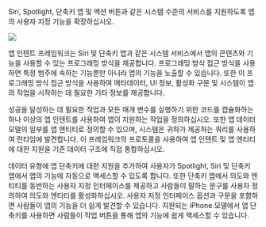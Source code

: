 Siri, Spotlight, 단축키 앱 및 액션 버튼과 같은 시스템 수준의 서비스를 지원하도록 앱의 사용자 지정 기능을 확장하십시오.

![](Pasted%20image%2020240610154516.png)

앱 인텐트 프레임워크는 Siri 및 단축키 앱과 같은 시스템 서비스에서 앱의 콘텐츠와 기능을 사용할 수 있는 프로그래밍 방식을 제공합니다. 프로그래밍 방식 접근 방식을 사용하면 특정 범주에 속하는 기능뿐만 아니라 앱의 기능을 노출할 수 있습니다. 또한 이 프로그래밍 방식 접근 방식을 사용하여 메타데이터, UI 정보, 활성화 구문 및 시스템이 앱의 작업을 시작하는 데 필요한 기타 정보를 제공합니다.

성공을 달성하는 데 필요한 작업과 모든 매개 변수를 실행하기 위한 코드를 캡슐화하는 하나 이상의 앱 인텐트를 사용하여 앱이 지원하는 작업을 정의하십시오. 또한 앱 데이터 모델의 일부를 앱 엔티티로 정의할 수 있으며, 시스템은 귀하가 제공하는 쿼리를 사용하여 런타임에 발견합니다. 이 프레임워크의 프로토콜을 사용하여 앱 인텐트 및 앱 엔티티에 대한 지원을 기존 데이터 구조에 직접 통합하십시오.

데이터 유형에 앱 단축키에 대한 지원을 추가하여 사용자가 Spotlight, Siri 및 단축키 앱에서 앱의 기능에 자동으로 액세스할 수 있도록 합니다. 또한 단축키 앱에서 의도와 엔티티를 동반하는 사용자 지정 인터페이스를 제공하고 사람들이 말하는 문구를 사용자 정의하여 의도와 엔티티를 활성화하십시오. 사용자 지정 인터페이스 옵션과 구문을 포함하면 사람들이 앱의 기능을 더 쉽게 발견할 수 있습니다. 지원되는 iPhone 모델에서 앱 단축키를 사용하면 사람들이 작업 버튼을 통해 앱의 기능에 쉽게 액세스할 수 있습니다.